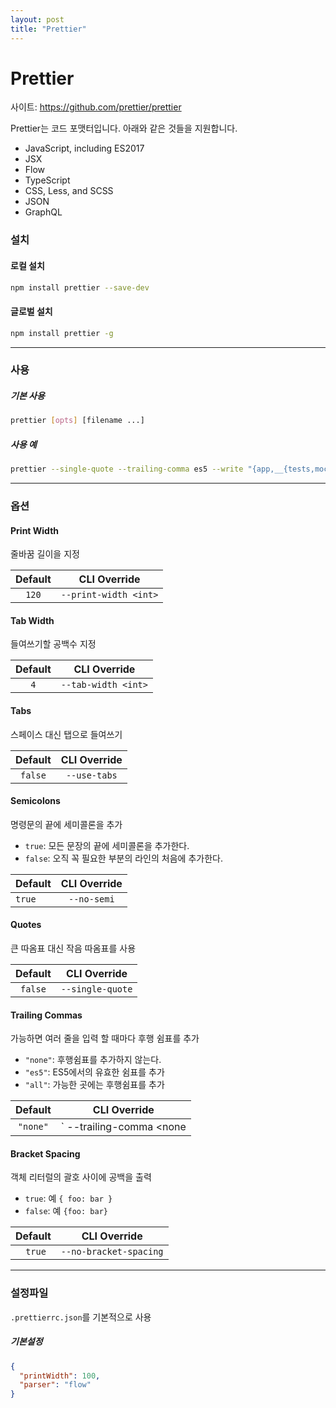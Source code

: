 ```yaml
---
layout: post
title: "Prettier"
---
```


# Prettier

사이트: https://github.com/prettier/prettier

Prettier는 코드 포맷터입니다.
아래와 같은 것들을 지원합니다.

* JavaScript, including ES2017
* JSX
* Flow
* TypeScript
* CSS, Less, and SCSS
* JSON
* GraphQL

### 설치

#### 로컬 설치

```sh
npm install prettier --save-dev
```

#### 글로벌 설치
```sh
npm install prettier -g
```

---

### 사용

##### 기본 사용

```sh
prettier [opts] [filename ...]
```

##### 사용 예

```sh
prettier --single-quote --trailing-comma es5 --write "{app,__{tests,mocks}__}/**/*.js"
```

---

### 옵션

#### Print Width

줄바꿈 길이을 지정

| Default |     CLI Override      |
| :-----: | :-------------------: |
|  `120`  | `--print-width <int>` |

#### Tab Width

들여쓰기할 공백수 지정

| Default |    CLI Override     |
| :-----: | :-----------------: |
|   `4`   | `--tab-width <int>` |

#### Tabs

스페이스 대신 탭으로 들여쓰기

| Default | CLI Override |
| :-----: | :----------: |
| `false` | `--use-tabs` |

#### Semicolons

명령문의 끝에 세미콜론을 추가

- `true`:  모든 문장의 끝에 세미콜론을 추가한다.
- `false`: 오직 꼭 필요한 부분의 라인의 처음에 추가한다.

| Default | CLI Override |
| ------- | :----------: |
| `true`  | `--no-semi`  |

#### Quotes

큰 따옴표 대신 작음 따옴표를 사용

| Default |   CLI Override   |
| :-----: | :--------------: |
| `false` | `--single-quote` |

#### Trailing Commas

가능하면 여러 줄을 입력 할 때마다 후행 쉼표를 추가

- `"none"`: 후행쉼표를 추가하지 않는다.
- `"es5"`: ES5에서의 유효한 쉼표를 추가
- `"all"`: 가능한 곳에는 후행쉼표를 추가

| Default  |            CLI Override            |
| :------: | :--------------------------------: |
| `"none"` | ` --trailing-comma <none|es5|all>` |

#### Bracket Spacing

객체 리터럴의 괄호 사이에 공백을 출력

- `true`: 예 `{ foo: bar }`
- `false`: 예 `{foo: bar}`


| Default |      CLI Override      |
| :-----: | :--------------------: |
| ` true` | `--no-bracket-spacing` |

---

### 설정파일

`.prettierrc.json`를 기본적으로 사용

##### 기본설정

```json
{
  "printWidth": 100,
  "parser": "flow"
}
```

